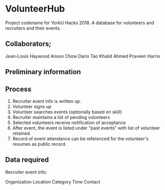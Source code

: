 # VolunteerHub

Project codename for YorkU Hacks 2018. A database for volunteers and recruiters and their events.

## Collaborators;

Jean-Louis Haywood
Anson Chow
Dario Tao
Khalid Ahmed
Praveen Harris

Preliminary information
---------------------------

## Process

1. Recruiter event info is written up.
2. Volunteer signs up
3. Volunteer searches events (optionally based on skill)
4. Recruiter maintains a list of pending volunteers
5. Selected volunteers receive notification of acceptance
6. After event, the event is listed under "past events" with list of volunteer retained.
7. Record of event attendance can be referenced for the volunteer's resumes as public record.

## Data required

Recruiter event info:

Organization
Location
Category
Time
Contact



